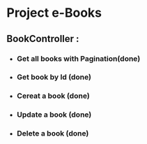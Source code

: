 # Project e-Books 
## BookController : 
- ### Get all books with Pagination(done)
- ### Get book by Id (done)
- ### Cereat a book (done)
- ### Update a book (done)
- ### Delete a book (done)
